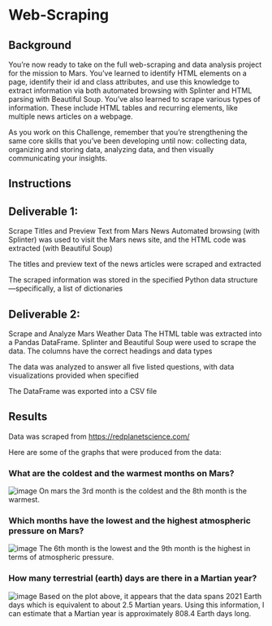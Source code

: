 # Web-Scraping

## Background
You’re now ready to take on the full web-scraping and data analysis project for the mission to Mars. You’ve learned to identify HTML elements on a page, identify their id and class attributes, and use this knowledge to extract information via both automated browsing with Splinter and HTML parsing with Beautiful Soup. You’ve also learned to scrape various types of information. These include HTML tables and recurring elements, like multiple news articles on a webpage.

As you work on this Challenge, remember that you’re strengthening the same core skills that you’ve been developing until now: collecting data, organizing and storing data, analyzing data, and then visually communicating your insights.

## Instructions

## Deliverable 1: 
Scrape Titles and Preview Text from Mars News 
Automated browsing (with Splinter) was used to visit the Mars news site, and the HTML code was extracted (with Beautiful Soup) 

The titles and preview text of the news articles were scraped and extracted 

The scraped information was stored in the specified Python data structure—specifically, a list of dictionaries 

## Deliverable 2: 
Scrape and Analyze Mars Weather Data 
The HTML table was extracted into a Pandas DataFrame. Splinter and Beautiful Soup were used to scrape the data. The columns have the correct headings and data types 

The data was analyzed to answer all five listed questions, with data visualizations provided when specified 

The DataFrame was exported into a CSV file 

## Results 

Data was scraped from https://redplanetscience.com/

Here are some of the graphs that were produced from the data:

### What are the coldest and the warmest months on Mars?
![image](https://user-images.githubusercontent.com/86980650/220933669-1142d8eb-ce1b-44bb-ba15-3ab558d23ab9.png)
On mars the 3rd month is the coldest and the 8th month is the warmest.

### Which months have the lowest and the highest atmospheric pressure on Mars?
![image](https://user-images.githubusercontent.com/86980650/220933822-bba7f223-da12-4ba2-9ace-6a4952ca673f.png)
The 6th month is the lowest and the 9th month is the highest in terms of atmospheric pressure.

### How many terrestrial (earth) days are there in a Martian year?
![image](https://user-images.githubusercontent.com/86980650/220933842-6d22a8d0-08e0-4c5b-9866-b44b58ce85de.png)
Based on the plot above, it appears that the data spans 2021 Earth days which is equivalent to about 2.5 Martian years.
Using this information, I can estimate that a Martian year is approximately 808.4 Earth days long.


